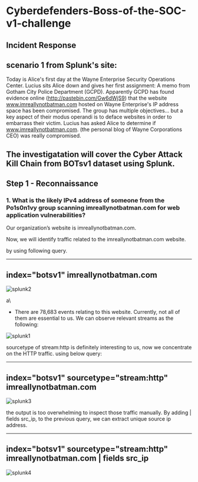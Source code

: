 # Cyberdefenders-Boss-of-the-SOC-v1-challenge

##  Incident Response

## scenario 1 from Splunk's site:

Today is Alice's first day at the Wayne Enterprise Security Operations Center. Lucius sits Alice down and gives her first assignment: A memo from Gotham City Police Department (GCPD). Apparently GCPD has found evidence online (http://pastebin.com/Gw6dWjS9) that the website www.imreallynotbatman.com hosted on Wayne Enterprise's IP address space has been compromised. The group has multiple objectives... but a key aspect of their modus operandi is to deface websites in order to embarrass their victim. Lucius has asked Alice to determine if www.imreallynotbatman.com. (the personal blog of Wayne Corporations CEO) was really compromised.


## The investigatation will cover the Cyber Attack Kill Chain from BOTsv1 dataset using Splunk.

## Step 1 - Reconnaissance

### 1. What is the likely IPv4 address of someone from the Po1s0n1vy group scanning imreallynotbatman.com for web application vulnerabilities?

   Our organization’s website is imreallynotbatman.com.

   Now, we will identify traffic related to the imreallynotbatman.com website.

   by using following query.

   -------------------------------------
   index="botsv1" imreallynotbatman.com
   -------------------------------------

   ![splunk2](https://github.com/user-attachments/assets/a062c715-5d6c-413f-92ee-4602bfee5287)




a\
   - There are 78,683 events relating to this website. Currently, not all of them are essential to us.
     We can observe relevant streams as the following:

   ![splunk1](https://github.com/user-attachments/assets/828bf146-0b10-4e6d-aafe-696dcd848645)



sourcetype of stream:http is definitely interesting to us, now we concentrate on the HTTP traffic.
using below query:

-------------------------------------------------------------
index="botsv1" sourcetype="stream:http" imreallynotbatman.com
-------------------------------------------------------------

![splunk3](https://github.com/user-attachments/assets/7dfec733-bf93-490a-a538-c2b9f56177eb)



the output is too overwhelming to inspect those traffic manually.
By adding | fields src_ip, to the  previous query, we can extract unique source ip address.

-----------------------------------------------------------------------------
index="botsv1" sourcetype="stream:http" imreallynotbatman.com | fields src_ip
-----------------------------------------------------------------------------

![splunk4](https://github.com/user-attachments/assets/91d19c81-12ae-4b6b-b654-6564194d7b9b)











